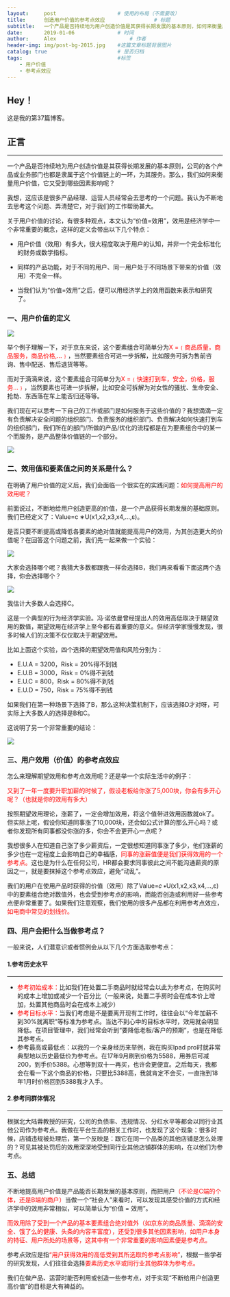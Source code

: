 ```yaml
---
layout:     post   				    # 使用的布局（不需要改）
title:      创造用户价值的参考点效应				# 标题 
subtitle:   一个产品是否持续地为用户创造价值是其获得长期发展的基本原则，如何来衡量用户价值，它又受到哪些因素影响呢？#副标题
date:       2019-01-06 				# 时间
author:     Alex 						# 作者
header-img: img/post-bg-2015.jpg 	#这篇文章标题背景图片
catalog: true 						# 是否归档
tags:								#标签
    - 用户价值
    - 参考点效应
---
```


## Hey！
这是我的第37篇博客。
## 正言
******
一个产品是否持续地为用户创造价值是其获得长期发展的基本原则，公司的各个产品或业务部门也都是隶属于这个价值链上的一环，为其服务。那么，我们如何来衡量用户价值，它又受到哪些因素影响呢？

我想，这应该是很多产品经理、运营人员经常会去思考的一个问题。我认为不断地去思考这个问题、弄清楚它，对于我们的工作帮助甚大。

关于用户价值的讨论，有很多种观点，本文认为“价值=效用”，效用是经济学中一个非常重要的概念，这样的定义会带出以下几个特点：

* 用户价值（效用）有多大，很大程度取决于用户的认知，并非一个完全标准化的财务或数学指标。

* 同样的产品功能，对于不同的用户、同一用户处于不同场景下带来的价值（效用）不完全一样。
* 当我们认为“价值=效用”之后，便可以用经济学上的效用函数来表示和研究了。

### 一、用户价值的定义

![](https://ws2.sinaimg.cn/large/006tNc79ly1fyy72tx6ixj30kc09wwen.jpg)

举个例子理解一下，对于京东来说，这个要素组合可简单分为<font color="red">X =﹛商品质量，商品服务，商品价格,…﹜</font>，当然要素组合可进一步拆解，比如服务可拆为售前咨询、售中配送、售后退货等等。

而对于滴滴来说，这个要素组合可简单分为<font color="red">X =﹛快速打到车，安全，价格，服务…﹜</font>，当然要素也可进一步拆解，比如安全可拆解为对女性的骚扰、生命安全、抢劫、东西落在车上能否归还等等。

我们现在可以思考一下自己的工作或部门是如何服务于这些价值的？我想滴滴一定有负责解决安全问题的组织部门、负责服务的组织部门、负责解决如何快速打到车的组织部门，我们所在的部门/所做的产品/优化的流程都是在为要素组合中的某一个而服务，是产品整体价值链的一个部分。

![](https://ws1.sinaimg.cn/large/006tNc79ly1fyy73x3he2j30gn050a9x.jpg)

### 二、效用值和要素值之间的关系是什么？
在明确了用户价值的定义后，我们会面临一个很实在的实践问题：<font color="red">如何提高用户的效用呢？</font>

前面说过，不断地给用户创造更高的价值，是一个产品获得长期发展的基础原则。我们已经定义了：Value=c ∗U(x1,x2,x3,x4,…,ε)。

是否只要不断提高或降低各要素的绝对值就能提高用户的效用，为其创造更大的价值呢？在回答这个问题之前，我们先一起来做一个实验：

![](https://ws3.sinaimg.cn/large/006tNc79ly1fyy74upueoj30hm06ymx8.jpg)

大家会选择哪个呢？我猜大多数都跟我一样会选择B，我们再来看看下面这两个选择，你会选择哪个？

![](https://ws1.sinaimg.cn/large/006tNc79ly1fyy756zp7fj30hm06ewf3.jpg)

我估计大多数人会选择C。

这是一个典型的行为经济学实验。冯·诺依曼曾经提出人的效用高低取决于期望效用的数值，期望效用在经济学上至今都有着重要的意义。但经济学家慢慢发现，很多时候人们的决策不仅仅取决于期望效用。

比如上面这个实验，四个选择的期望效用值和风险分别为：

* E.U.A = 3200，Risk = 20%得不到钱
* E.U.B = 3000，Risk = 0%得不到钱
* E.U.C = 800，Risk = 80%得不到钱
* E.U.D = 750，Risk = 75%得不到钱

如果我们在第一种场景下选择了B，那么这种决策机制下，应该选择D才对呀，可实际上大多数人的选择是B和C。

这说明了另一个非常重要的结论：

![](https://ws2.sinaimg.cn/large/006tNc79ly1fyy765geb1j30ne06574i.jpg)

### 三、用户效用（价值）的参考点效应
怎么来理解期望效用和参考点效用呢？还是举一个实际生活中的例子：

<font color="red">又到了一年一度要升职加薪的时候了，假设老板给你涨了5,000块，你会有多开心呢？（也就是你的效用有多大）</font>

按照期望效用理论，涨薪了，一定会增加效用，将这个值带进效用函数就ok了。但实际上呢，假设你知道同事涨了10,000块，还会如公式计算的那么开心吗？或者你发现所有同事都没你涨的多，你会不会更开心一点呢？

我想很多人在知道自己涨了多少薪资后，一定很想知道同事涨了多少，他们涨薪的多少也在一定程度上会影响自己的幸福感，<font color="red">同事的涨薪值便是我们获得效用的一个参考点。</font>这也是为什么在任何公司，HR都会要求同事彼此之间不能沟通薪资的原因之一，就是要抹掉这个参考点效应，避免“动乱”。

我们的用户在使用产品时获得的价值（效用）除了Value=𝑐 ∗U(x1,x2,x3,x4,…,ε)中的要素组合绝对数值外，也会受到参考点的影响，而能否创造或利用好一些参考点便非常重要了。如果我们注意观察，我们使用的很多产品都在利用参考点效应，<font color="red">如电商中常见的划线价。</font>

### 四、用户会把什么当做参考点？
一般来说，人们潜意识或者惯例会从以下几个方面选取参考点：
#### 1.参考历史水平
***

* <font color="red">参考初始成本：</font>比如我们在处置二手商品时就经常会以此为参考点，在购买时的成本上增加或减少一个百分比（一般来说，处置二手房时会在成本价上增加，处置其他商品时会在成本上减少）
* <font color="red">参考目标水平：</font>当我们考虑是不是要离开现有工作时，往往会以“今年加薪不到30%就离职”等标准为参考点。当达不到心中的目标水平时，效用就会明显降低。在项目管理中，我们经常会听到“要降低老板/客户的预期”，也是在降低其参考点。
* <font color>参考最高或最低点：</font>以我的一个亲身经历来举例，我在购买Ipad pro时就非常典型地以历史最低价为参考点。在17年9月刷到价格为5588，用券后可减200，到手价5388。心想等到双十一再买，也许会更便宜。之后每天，我都会在看一下这个商品的价格，只要比5388高，我就肯定不会买，一直拖到18年1月时价格回到5388我才入手。

#### 2.参考同群体情况
***

根据北大陆蓉教授的研究，公司的负债率、违规情况、分红水平等都会以同行业其他公司作为参考点。我做在平台生态的相关工作时，也发现了这个现象：很多时候，店铺违规被处理后，第一个反映是：跟它在同一个品类的其他店铺是怎么处理的？可见其被处罚后的效用深深地受到同行业其他店铺群体的影响，在以他们为参考点。

### 五、总结
不断地提高用户价值是产品能否长期发展的基本原则，而把用户<font color="red">（不论是C端的个体，还是B端的商户）</font>当做一个“社会人”来看时，可以发现其感受价值的方式和经济学中的效用非常相似，可以简单认为“价值 = 效用”。

<font color="red">而效用除了受到一个产品的基本要素组合绝对值外（如京东的商品质量、滴滴的安全、饿了么的健康、头条的内容丰富度），还受到很多其他因素影响，如用户本身的特征、用户所处的场景等，这其中有一个非常重要的影响因素便是参考点。</font>

参考点效应是指<font color="red">“用户获得效用的高低受到其所选取的参考点影响”</font>，根据一些学者的研究发现，人们往往会选择<font color="red">要素历史水平或同行业其他群体为参考点。</font>

我们在做产品、运营时能否利用或创造一些参考点，对于实现“不断给用户创造更高价值”的目标是大有裨益的。
